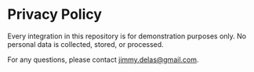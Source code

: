# Privacy Policy

Every integration in this repository is for demonstration purposes only.
No personal data is collected, stored, or processed.

For any questions, please contact [jimmy.delas@gmail.com](mailto:jimmy.delas@gmail.com).
